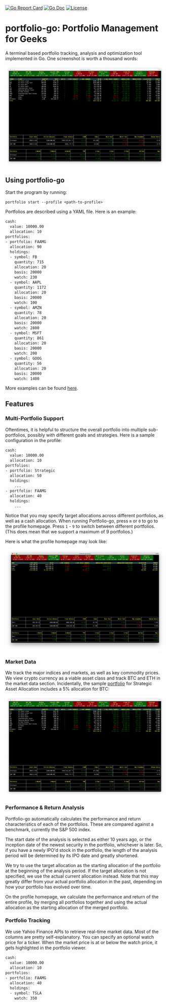 [![Go Report Card](https://goreportcard.com/badge/github.com/cimomo/portfolio-go)](https://goreportcard.com/report/github.com/cimomo/portfolio-go)
[![Go Doc](https://img.shields.io/badge/godoc-reference-blue.svg?style=flat-square)](http://godoc.org/github.com/cimomo/portfolio-go)
[![License](https://img.shields.io/badge/License-Apache%202.0-blue.svg)](https://github.com/cimomo/portfolio-go/blob/master/LICENSE)

# portfolio-go: Portfolio Management for Geeks

A terminal based portfolio tracking, analysis and optimization tool implemented in Go. One screenshot is worth a thousand words:

![Screenshot](./examples/screenshots/strategic.png "Portfolio-go screenshot")

## Using portfolio-go

Start the program by running:
```
portfolio start --profile <path-to-profile>
```

Portfolios are described using a YAML file. Here is an example:
```
cash:
  value: 10000.00
  allocation: 10
portfolios:
- portfolio: FAAMG
  allocation: 90
  holdings:
  - symbol: FB
    quantity: 715
    allocation: 20
    basis: 20000
    watch: 230
  - symbol: AAPL
    quantity: 1172
    allocation: 20
    basis: 20000
    watch: 100
  - symbol: AMZN
    quantity: 78
    allocation: 20
    basis: 20000
    watch: 2800
  - symbol: MSFT
    quantity: 861
    allocation: 20
    basis: 20000
    watch: 200
  - symbol: GOOG
    quantity: 56
    allocation: 20
    basis: 20000
    watch: 1400
```
More examples can be found [here](examples/).

## Features

### Multi-Portfolio Support

Oftentimes, it is helpful to structure the overall portfolio into multiple sub-portfolios, possibly with different goals and strategies. Here is a sample configuration in the profile:

```
cash:
  value: 10000.00
  allocation: 10
portfolios:
- portfolio: Strategic
  allocation: 50
  holdings:
    ...
- portfolio: FAAMG
  allocation: 40
  holdings:
    ...
```

Notice that you may specify target allocations across different portfolios, as well as a cash allocation. When running Portfolio-go, press `m` or `0` to go to the profile homepage. Press `1` - `9` to switch between different portfolios. (This does mean that we support a maximum of 9 portfolios.)

Here is what the profile homepage may look like:

![Profile](./examples/screenshots/profile.png "Profile homepage")

### Market Data

We track the major indices and markets, as well as key commodity prices. We view crypto currency as a viable asset class and track BTC and ETH in the market data section. Incidentally, the sample [portfolio](examples/profile.yml) for Strategic Asset Allocation includes a 5% allocation for BTC:

![Strategic](./examples/screenshots/strategic.png "Portfolio for Stategic Asset Allocation")

### Performance & Return Analysis

Portfolio-go automatically calculates the performance and return characteristics of each of the portfolios. These are compared against a benchmark, currently the S&P 500 index. 

The start date of the analysis is selected as either 10 years ago, or the inception date of the newest security in the portfolio, whichever is later. So, if you have a newly IPO'd stock in the portfolio, the length of the analysis period will be determined by its IPO date and greatly shortened. 

We try to use the target allocation as the starting allocation of the portfolio at the beginning of the analysis period. If the target allocation is not specified, we use the actual current allocation instead. Note that this may greatly differ from your actual portfolio allocation in the past, depending on how your portfolio has evolved over time. 

On the profile homepage, we calculate the performance and return of the entire profile, by merging all portfolios together and using the actual allocation as the starting allocation of the merged portfolio.

### Portfolio Tracking

We use Yahoo Finance APIs to retrieve real-time market data. Most of the columns are pretty self-explanatory. You can specify an optional watch price for a ticker. When the market price is at or below the watch price, it gets highlighted in the portfolio viewer.

```
cash:
  value: 10000.00
  allocation: 10
portfolios:
- portfolio: FAAMG
  allocation: 40
  holdings:
  - symbol: TSLA
    watch: 350
```